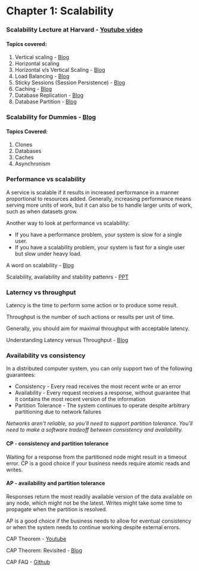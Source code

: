 # Chapter 1: Scalability

### Scalability Lecture at Harvard - [Youtube video](https://www.youtube.com/watch?v=-W9F__D3oY4)

#### Topics covered:
1. Vertical scaling - [Blog](https://hypermode.com/blog/vertical-scale)
2. Horizontal scaling
3. Horizontal v/s Vertical Scaling - [Blog](https://dev.to/somadevtoo/horizontal-scaling-vs-vertical-scaling-in-system-design-3n09)
4. Load Balancing - [Blog](https://aws.amazon.com/what-is/load-balancing/)
5. Sticky Sessions (Session Persistence) - [Blog](https://medium.com/@aditimishra_541/sticky-sessions-an-in-depth-overview-4ec19bd7e22a)
6. Caching - [Blog](https://medium.com/@abhishekranjandev/caching-in-system-design-an-in-depth-exploration-b51e2c2e4dbd)
7. Database Replication - [Blog](https://medium.com/@pulkitent/system-design-database-replication-part-1-3dcf4a300db1)
8. Database Partition - [Blog](https://medium.com/@pulkitent/system-design-database-sharding-part-1-e1779e84da7a)


### Scalability for Dummies - [Blog](https://web.archive.org/web/20221030091841/http://www.lecloud.net/tagged/scalability/chrono)

#### Topics Covered:
1. Clones
2. Databases
3. Caches
4. Asynchronism


### Performance vs scalability

A service is scalable if it results in increased performance in a manner proportional to resources added. Generally, increasing performance means serving more units of work, but it can also be to handle larger units of work, such as when datasets grow.

Another way to look at performance vs scalability:

* If you have a performance problem, your system is slow for a single user.
* If you have a scalability problem, your system is fast for a single user but slow under heavy load.

A word on scalability - [Blog](https://www.allthingsdistributed.com/2006/03/a_word_on_scalability.html)

Scalability, availability and stability pattenrs - [PPT](https://www.slideshare.net/slideshow/scalability-availability-stability-patterns/4062682)

### Laterncy vs throughput

Latency is the time to perform some action or to produce some result.

Throughput is the number of such actions or results per unit of time.

Generally, you should aim for maximal throughput with acceptable latency.

Understanding Latency versus Throughput - [Blog](https://community.cadence.com/cadence_blogs_8/b/fv/posts/understanding-latency-vs-throughput)

### Availability vs consistency

In a distributed computer system, you can only support two of the following guarantees:

* Consistency - Every read receives the most recent write or an error
* Availability - Every request receives a response, without guarantee that it contains the most recent version of the information
* Partition Tolerance - The system continues to operate despite arbitrary partitioning due to network failures

*Networks aren't reliable, so you'll need to support partition tolerance. You'll need to make a software tradeoff between consistency and availability.*

#### CP - consistency and partition tolerance
Waiting for a response from the partitioned node might result in a timeout error. CP is a good choice if your business needs require atomic reads and writes.

#### AP - availability and partition tolerance
Responses return the most readily available version of the data available on any node, which might not be the latest. Writes might take some time to propagate when the partition is resolved.

AP is a good choice if the business needs to allow for eventual consistency or when the system needs to continue working despite external errors.

CAP Theorem - [Youtube](https://www.youtube.com/watch?v=k-Yaq8AHlFA)

CAP Theorem: Revisited - [Blog](https://robertgreiner.com/cap-theorem-revisited/)

CAP FAQ - [Github](https://github.com/henryr/cap-faq)
